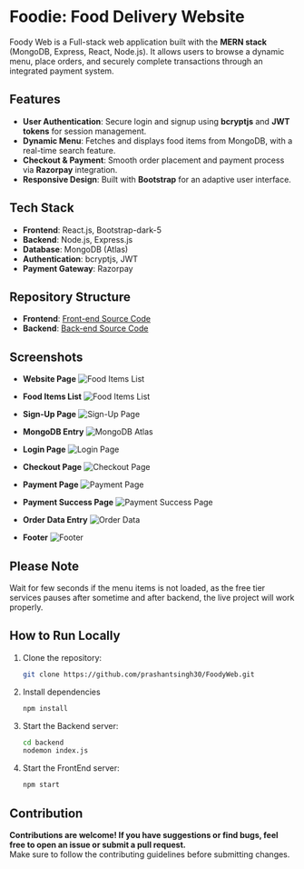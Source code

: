 # Foodie: Food Delivery Website

Foody Web is a Full-stack web application built with the **MERN stack** (MongoDB, Express, React, Node.js). It allows users to browse a dynamic menu, place orders, and securely complete transactions through an integrated payment system.

## Features

- **User Authentication**: Secure login and signup using **bcryptjs** and **JWT tokens** for session management.
- **Dynamic Menu**: Fetches and displays food items from MongoDB, with a real-time search feature.
- **Checkout & Payment**: Smooth order placement and payment process via **Razorpay** integration.
- **Responsive Design**: Built with **Bootstrap** for an adaptive user interface.

## Tech Stack

- **Frontend**: React.js, Bootstrap-dark-5
- **Backend**: Node.js, Express.js
- **Database**: MongoDB (Atlas)
- **Authentication**: bcryptjs, JWT
- **Payment Gateway**: Razorpay

## Repository Structure

- **Frontend**: [Front-end Source Code](https://github.com/prashantsingh30/FoodyWeb/tree/main/src)
- **Backend**: [Back-end Source Code](https://github.com/prashantsingh30/FoodyWeb/tree/main/backend)

## Screenshots

- **Website Page**
  ![Food Items List](https://github.com/user-attachments/assets/a208bfa6-ba55-43c8-9b24-37d12ca9cb3b)

- **Food Items List**
  ![Food Items List](https://github.com/user-attachments/assets/1cc4cd1d-4764-41b3-9c9c-c5d66a3c3a49)

- **Sign-Up Page**
  ![Sign-Up Page](https://github.com/user-attachments/assets/1eb51dc5-7e59-4038-9f63-b47915badb2d)

- **MongoDB Entry**
  ![MongoDB Atlas](https://github.com/user-attachments/assets/a86f6b02-c2c7-46ab-8818-5e8751bf2c53)

- **Login Page**
  ![Login Page](https://github.com/user-attachments/assets/feefcbf6-0cc2-4a2d-acea-7cbcdd2acf31)

- **Checkout Page**
  ![Checkout Page](https://github.com/user-attachments/assets/0d983a54-df59-45fa-b338-0353379fa88e)

- **Payment Page**
  ![Payment Page](https://github.com/user-attachments/assets/ba48dac9-51db-4028-a1e4-c936bf790825)

- **Payment Success Page**
  ![Payment Success Page](https://github.com/user-attachments/assets/2fc7f4d9-2363-4d08-89d6-28063098b86c)

- **Order Data Entry**
  ![Order Data](https://github.com/user-attachments/assets/ec404b31-d3d6-432a-90b2-cdff2aceb1e1)

- **Footer**
  ![Footer](https://github.com/user-attachments/assets/6076199f-409a-41a0-8b01-bbbceb50d4d7)

## Please Note

Wait for few seconds if the menu items is not loaded, as the free tier services pauses after sometime and after backend, the live project will work properly.

## How to Run Locally

1. Clone the repository:

   ```bash
   git clone https://github.com/prashantsingh30/FoodyWeb.git

   ```

2. Install dependencies

   ```bash
   npm install

   ```

3. Start the Backend server:

   ```bash
   cd backend
   nodemon index.js

   ```

4. Start the FrontEnd server:

   ```bash
   npm start

   ```

## Contribution

**Contributions are welcome! If you have suggestions or find bugs, feel free to open an issue or submit a pull request.**  
Make sure to follow the contributing guidelines before submitting changes.
